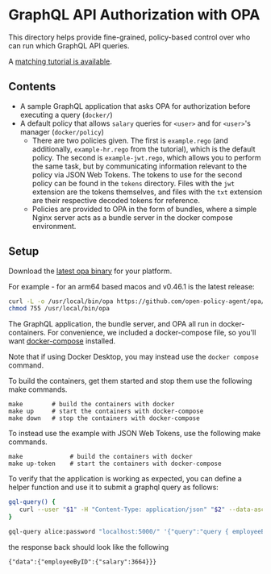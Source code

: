 # GraphQL API Authorization with OPA

This directory helps provide fine-grained, policy-based control over who
can run which GraphQL API queries.

A [matching tutorial is available](https://www.openpolicyagent.org/docs/latest/graphql-api-authorization/).

## Contents

* A sample GraphQL application that asks OPA for authorization before executing a query (`docker/`)
* A default policy that allows `salary` queries for `<user>` and for `<user>`'s manager (`docker/policy`)
    * There are two policies given. The first is `example.rego` (and additionally, `example-hr.rego` from the tutorial),
      which is the default policy. The second is `example-jwt.rego`, which allows you to perform the same task, but
      by communicating information relevant to the policy via JSON Web Tokens. The tokens to use for the second
      policy can be found in the `tokens` directory. Files with the `jwt` extension are the tokens themselves, and
      files with the `txt` extension are their respective decoded tokens for reference.
    * Policies are provided to OPA in the form of bundles, where a simple Nginx server acts as a bundle server in
      the docker compose environment.

## Setup

Download the [latest opa binary](https://www.openpolicyagent.org/docs/latest/#running-opa) for your platform. 

For example - for an arm64 based macos and v0.46.1 is the latest release:
```bash
curl -L -o /usr/local/bin/opa https://github.com/open-policy-agent/opa/releases/download/v0.46.1/opa_darwin_arm64_static
chmod 755 /usr/local/bin/opa
```

The GraphQL application, the bundle server, and OPA all run in docker-containers.
For convenience, we included a docker-compose file, so you'll want
[docker-compose](https://docs.docker.com/compose/install/) installed.

Note that if using Docker Desktop, you may instead use the `docker compose` command.

To build the containers, get them started and stop them use the following make commands.

```
make        # build the containers with docker
make up     # start the containers with docker-compose
make down   # stop the containers with docker-compose
```

To instead use the example with JSON Web Tokens, use the following make commands.

```
make             # build the containers with docker
make up-token    # start the containers with docker-compose
```

To verify that the application is working as expected, you can define a helper function and use it to submit a graphql query as follows:

```bash
gql-query() {
   curl --user "$1" -H "Content-Type: application/json" "$2" --data-ascii "$3"
}

gql-query alice:password "localhost:5000/" '{"query":"query { employeeByID(id: \"alice\") { salary }}"}'
```
the response back should look like the following
```
{"data":{"employeeByID":{"salary":3664}}}
```
